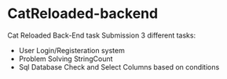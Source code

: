 # CatReloaded-backend
Cat Reloaded Back-End task Submission
3 different tasks:
- User Login/Registeration system
- Problem Solving StringCount
- Sql Database Check and Select Columns based on conditions  
